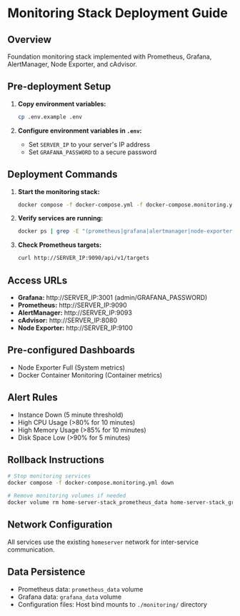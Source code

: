 # Monitoring Stack Deployment Guide

## Overview
Foundation monitoring stack implemented with Prometheus, Grafana, AlertManager, Node Exporter, and cAdvisor.

## Pre-deployment Setup

1. **Copy environment variables:**
   ```bash
   cp .env.example .env
   ```

2. **Configure environment variables in `.env`:**
   - Set `SERVER_IP` to your server's IP address
   - Set `GRAFANA_PASSWORD` to a secure password

## Deployment Commands

1. **Start the monitoring stack:**
   ```bash
   docker compose -f docker-compose.yml -f docker-compose.monitoring.yml up -d
   ```

2. **Verify services are running:**
   ```bash
   docker ps | grep -E "(prometheus|grafana|alertmanager|node-exporter|cadvisor)"
   ```

3. **Check Prometheus targets:**
   ```bash
   curl http://SERVER_IP:9090/api/v1/targets
   ```

## Access URLs
- **Grafana:** http://SERVER_IP:3001 (admin/GRAFANA_PASSWORD)
- **Prometheus:** http://SERVER_IP:9090
- **AlertManager:** http://SERVER_IP:9093
- **cAdvisor:** http://SERVER_IP:8080
- **Node Exporter:** http://SERVER_IP:9100

## Pre-configured Dashboards
- Node Exporter Full (System metrics)
- Docker Container Monitoring (Container metrics)

## Alert Rules
- Instance Down (5 minute threshold)
- High CPU Usage (>80% for 10 minutes)
- High Memory Usage (>85% for 10 minutes)
- Disk Space Low (>90% for 5 minutes)

## Rollback Instructions
```bash
# Stop monitoring services
docker compose -f docker-compose.monitoring.yml down

# Remove monitoring volumes if needed
docker volume rm home-server-stack_prometheus_data home-server-stack_grafana_data
```

## Network Configuration
All services use the existing `homeserver` network for inter-service communication.

## Data Persistence
- Prometheus data: `prometheus_data` volume
- Grafana data: `grafana_data` volume
- Configuration files: Host bind mounts to `./monitoring/` directory